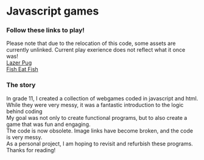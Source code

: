 # Javascript games
### Follow these links to play!
Please note that due to the relocation of this code, some assets are currently unlinked. Current play exerience does not reflect what it once was!\
[Lazer Pug](https://minnietj.github.io/Fish%20and%20Lazer%20Pug/LazerPug-OriginalEdition.html)\
[Fish Eat Fish](https://minnietj.github.io/Fish%20and%20Lazer%20Pug/FishEatFish-OriginalEdition.html)

### The story
In grade 11, I created a collection of webgames coded in javascript and html.\
While they were very messy, it was a fantastic introduction to the logic behind coding\
My goal was not only to create functional programs, but to also create a game that was fun and engaging.\
The code is now obsolete. Image links have become broken, and the code is very messy.\
As a personal project, I am hoping to revisit and refurbish these programs.\
Thanks for reading!

